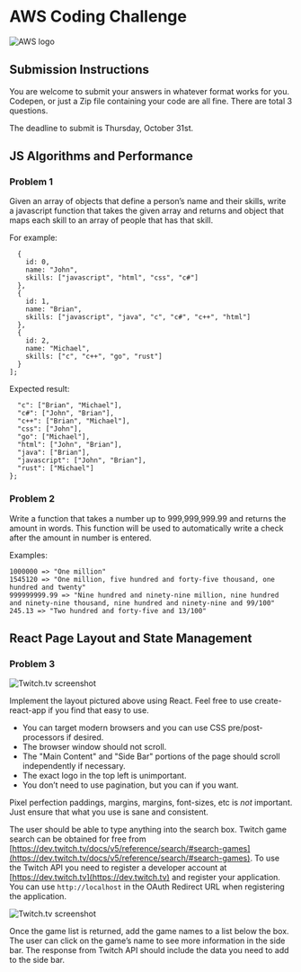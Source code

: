 # AWS Coding Challenge

![AWS logo](${STATIC}/images/sponsors/aws.svg)

## Submission Instructions

You are welcome to submit your answers in whatever format works for you.  Codepen, or just a Zip file containing your code are all fine.  There are total 3 questions. 

The deadline to submit is <span class="exclaim">Thursday, October 31st</span>.

## JS Algorithms and Performance

### Problem 1

Given an array of objects that define a person’s name and their skills, write a javascript function that takes the given array and returns and object that maps each skill to an array of people that has that skill.

For example:

```const people = [
  {
    id: 0,
    name: "John",
    skills: ["javascript", "html", "css", "c#"]
  },
  {
    id: 1,
    name: "Brian",
    skills: ["javascript", "java", "c", "c#", "c++", "html"]
  },
  {
    id: 2,
    name: "Michael",
    skills: ["c", "c++", "go", "rust"]
  }
];
```

Expected result:

```{
  "c": ["Brian", "Michael"],
  "c#": ["John", "Brian"],
  "c++": ["Brian", "Michael"],
  "css": ["John"],
  "go": ["Michael"],
  "html": ["John", "Brian"],
  "java": ["Brian"],
  "javascript": ["John", "Brian"],
  "rust": ["Michael"]
};
```

### Problem 2

Write a function that takes a number up to 999,999,999.99 and returns the amount in words. This function will be used to automatically write a check after the amount in number is entered.

Examples:

```1000 => "One thousand"
1000000 => "One million"
1545120 => "One million, five hundred and forty-five thousand, one hundred and twenty"
999999999.99 => "Nine hundred and ninety-nine million, nine hundred and ninety-nine thousand, nine hundred and ninety-nine and 99/100"
245.13 => "Two hundred and forty-five and 13/100"
```

## React Page Layout and State Management

### Problem 3

![Twitch.tv screenshot](${STATIC}/images/aws-coding-1.png)

Implement the layout pictured above using React.  Feel free to use create-react-app if you find that easy to use.

- You can target modern browsers and you can use CSS pre/post-processors if desired.  
- The browser window should not scroll. 
- The "Main Content" and "Side Bar" portions of the page should scroll independently if necessary.  
- The exact logo in the top left is unimportant.
- You don’t need to use pagination, but you can if you want.

Pixel perfection paddings, margins, margins, font-sizes, etc is *not* important.  Just ensure that what you use is sane and consistent.

The user should be able to type anything into the search box.  Twitch game search can be obtained for free from [https://dev.twitch.tv/docs/v5/reference/search/#search-games](https://dev.twitch.tv/docs/v5/reference/search/#search-games).  To use the Twitch API you need to register a developer account at [https://dev.twitch.tv](https://dev.twitch.tv) and register your application. You can use `http://localhost` in the OAuth Redirect URL when registering the application.

![Twitch.tv screenshot](${STATIC}/images/aws-coding-2.png)

Once the game list is returned, add the game names to a list below the box.  The user can click on the game’s name to see more information in the side bar.  The response from Twitch API should include the data you need to add to the side bar.

